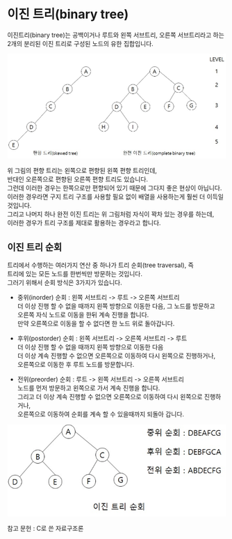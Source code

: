# 이진 트리(binary tree)

이진트리(binary tree)는 공백이거나 루트와 왼쪽 서브트리, 오른쪽 서브트리라고 하는  
2개의 분리된 이진 트리로 구성된 노드의 유한 집합입니다.  

![이미지](./images/이진트리1.jpg)

위 그림의 편향 트리는 왼쪽으로 편향된 왼쪽 편향 트리인데,   
반대인 오른쪽으로 편향된 오른쪽 편향 트리도 있습니다.  
그런데 이러한 경우는 한쪽으로만 편향되어 있기 때문에 그다지 좋은 현상이 아닙니다.  
이러한 경우라면 구지 트리 구조를 사용할 필요 없이 배열을 사용하는게 훨씬 더 이득일것입니다.  
그리고 나머지 하나 완전 이진 트리는 위 그림처럼 자식이 꽉차 있는 경우를 하는데,  
이러한 경우가 트리 구조를 제대로 활용하는 경우라고 합니다.  

## 이진 트리 순회  
트리에서 수행하는 여러가지 연산 중 하나가 트리 순회(tree traversal), 즉  
트리에 있는 모든 노드를 한번씩만 방문하는 것입니다.  
그러기 위해서 순회 방식은 3가지가 있습니다.  
- 중위(inorder) 순회 : 왼쪽 서브트리 -> 루트 -> 오른쪽 서브트리  
더 이상 진행 할 수 없을 때까지 왼쪽 방향으로 이동한 다음, 그 노드를 방문하고  
오른쪽 자식 노드로 이동을 한뒤 계속 진행을 합니다.  
만약 오른쪽으로 이동을 할 수 없다면 한 노드 위로 돌아갑니다.  

- 후위(postorder) 순회 : 왼쪽 서브트리 -> 오른쪽 서브트리 -> 루트  
더 이상 진행 할 수 없을 때까지 왼쪽 방향으로 이동한 다음   
더 이상 계속 진행할 수 없으면 오른쪽으로 이동하여 다시 왼쪽으로 진행하거나,  
오른쪽으로 이동한 후 루트 노드를 방문합니다.  

- 전위(preorder) 순회 : 루트 -> 왼쪽 서브트리 -> 오른쪽 서브트리  
노드를 먼저 방문하고 왼쪽으로 가서 계속 진행을 합니다.  
그리고 더 이상 계속 진행할 수 없으면 오른쪽으로 이동하여 다시 왼쪽으로 진행하거나,  
오른쪽으로 이동하여 순회를 계속 할 수 있을때까지 되돌아 갑니다.  

![이미지](./images/이진트리2.jpg)

참고 문헌 : C로 쓴 자료구조론
